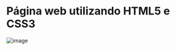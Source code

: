 # Página web utilizando HTML5 e CSS3

![image](https://user-images.githubusercontent.com/87051404/204032266-e46f65a2-c136-47ba-a450-da862ef058d8.png)
